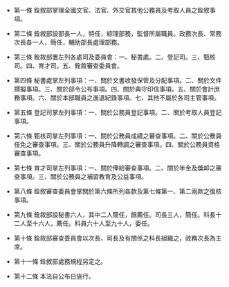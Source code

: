 * 第一條 銓敘部掌理全國文官、法官、外交官其他公務員及考取人員之銓敘事項。

* 第二條 銓敘部設部長一人，特任，綜理部務，監督所屬職員。政務次長、常務次長各一人，簡任，輔助部長處理部務。

* 第三條 銓敘部置左列各處司及委員會：一、秘書處。二、登記司。三、甄核司。四、育才司。五、銓敘審查委員會。

* 第四條 秘書處掌左列事項：一、關於文書收發保管及分配事項。二、關於文件撰擬事項。三、關於部令公布事項。四、關於典守印信事項。五、關於會計庶務事項。六、關於本部職員之進退紀錄事項。七、其他不屬於各司主管事項。

* 第五條 登記司掌左列事項：一、關於公務員登記事項。二、關於考取人員登記事項。

* 第六條 甄核司掌左列事項：一、關於公務員成績之審查事項。二、關於公務員任免之審查事項。三、關於公務員升降轉調之審查事項。四、關於公務員資格審查事項。

* 第七條 育才司掌左列事項：一、關於俸給審查事項。二、關於年金及獎卹之審查事項。三、關於公務員之補習教育及公益事項。

* 第八條 銓敘審查委員會掌關於第六條所列各款及第七條第一、第二兩款之復核事項。

* 第九條 銓敘部設秘書六人，其中二人簡任，餘薦任。司長三人，簡任。科長十二人至十六人，薦任。科員六十人至九十人，委任。

* 第十條 銓敘部審查委員會以次長、司長及有關係之科長組織之，政務次長為主席。

* 第十一條 銓敘部處務規程另定之。

* 第十二條 本法自公布日施行。

